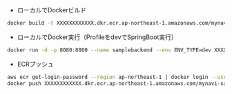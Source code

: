 * ローカルでDockerビルド
```sh
docker build -t XXXXXXXXXXXX.dkr.ecr.ap-northeast-1.amazonaws.com/mynavi-sample-ecs-backend .
```

* ローカルでDocker実行（ProfileをdevでSpringBoot実行）
```sh
docker run -d -p 8080:8080 --name samplebackend --env ENV_TYPE=dev XXXXXXXXXXXX.dkr.ecr.ap-northeast-1.amazonaws.com/mynavi-sample-ecs-backend
```

* ECRプッシュ
```sh
aws ecr get-login-password --region ap-northeast-1 | docker login --username AWS --password-stdin XXXXXXXXXXXX.dkr.ecr.ap-northeast-1.amazonaws.com
docker push XXXXXXXXXXXX.dkr.ecr.ap-northeast-1.amazonaws.com/mynavi-sample-ecs-backend:latest
```